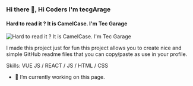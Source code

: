 ### Hi there 👋, Hi Coders I'm tecgArage
#### Hard to read it ? It is CamelCase. I'm Tec Garage
![Hard to read it ? It is CamelCase. I'm Tec Garage](https://arturssmirnovs.github.io/github-profile-readme-generator/images/banner.png)

I made this project just for fun this project allows you to create nice and simple GitHub readme files that you can copy/paste as use in your profile.

Skills: VUE JS / REACT / JS / HTML / CSS

- 🔭 I’m currently working on this page. 




